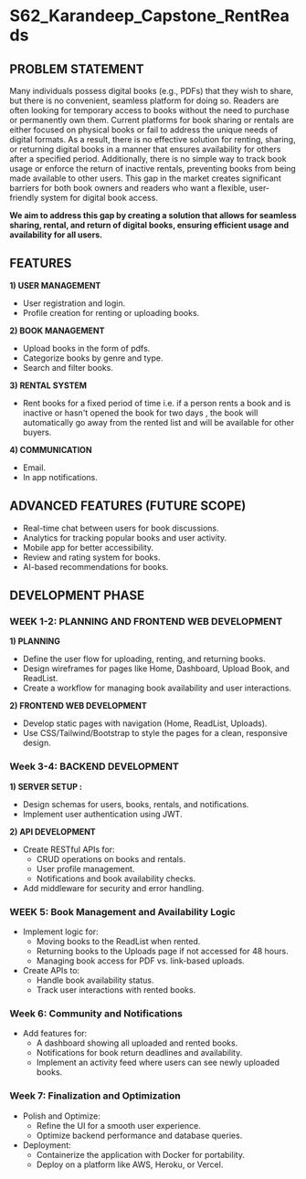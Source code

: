 # S62_Karandeep_Capstone_RentReads

## PROBLEM STATEMENT
Many individuals possess digital books (e.g., PDFs) that they wish to share, but there is no convenient, seamless platform for doing so. Readers are often looking for temporary access to books without the need to purchase or permanently own them. Current platforms for book sharing or rentals are either focused on physical books or fail to address the unique needs of digital formats. As a result, there is no effective solution for renting, sharing, or returning digital books in a manner that ensures availability for others after a specified period. Additionally, there is no simple way to track book usage or enforce the return of inactive rentals, preventing books from being made available to other users. This gap in the market creates significant barriers for both book owners and readers who want a flexible, user-friendly system for digital book access. 

**We aim to address this gap by creating a solution that allows for seamless sharing, rental, and return of digital books, ensuring efficient usage and availability for all users.**

## FEATURES

**1) USER MANAGEMENT**
- User registration and login.
- Profile creation for renting or uploading books.

**2) BOOK MANAGEMENT**
- Upload books in the form of pdfs.
- Categorize books by genre and type.
- Search and filter books.

**3) RENTAL SYSTEM**
- Rent books for a fixed period of time i.e. if a person rents a book and is inactive or hasn't opened the book for two days , the book will automatically go away from the rented list and will be available for other buyers.

**4) COMMUNICATION**
- Email.
- In app notifications. 

## ADVANCED FEATURES (FUTURE SCOPE)

- Real-time chat between users for book discussions.
- Analytics for tracking popular books and user activity.
- Mobile app for better accessibility.
- Review and rating system for books.
- AI-based recommendations for books.

## DEVELOPMENT PHASE

### WEEK 1-2: PLANNING AND FRONTEND WEB DEVELOPMENT

**1) PLANNING**
- Define the user flow for uploading, renting, and returning books.
- Design wireframes for pages like Home, Dashboard, Upload Book, and ReadList.
- Create a workflow for managing book availability and user interactions.

**2) FRONTEND WEB DEVELOPMENT**
- Develop static pages with navigation (Home, ReadList, Uploads).
- Use CSS/Tailwind/Bootstrap to style the pages for a clean, responsive design.


### Week 3-4: BACKEND DEVELOPMENT

**1) SERVER SETUP :**
- Design schemas for users, books, rentals, and notifications.
- Implement user authentication using JWT.

**2) API DEVELOPMENT**
- Create RESTful APIs for:
	- CRUD operations on books and rentals.
	- User profile management.
	- Notifications and book availability checks.
- Add middleware for security and error handling.


### WEEK 5: Book Management and Availability Logic

- Implement logic for:
    - Moving books to the ReadList when rented.
	- Returning books to the Uploads page if not accessed for 48 hours.
	- Managing book access for PDF vs. link-based uploads.
- Create APIs to:
	- Handle book availability status.
	- Track user interactions with rented books.


### Week 6: Community and Notifications

- Add features for:
	- A dashboard showing all uploaded and rented books.
	- Notifications for book return deadlines and availability.
 	- Implement an activity feed where users can see newly uploaded books.
        

### Week 7: Finalization and Optimization

- Polish and Optimize:
	- Refine the UI for a smooth user experience.
	- Optimize backend performance and database queries.
- Deployment:
	- Containerize the application with Docker for portability.
	- Deploy on a platform like AWS, Heroku, or Vercel.


